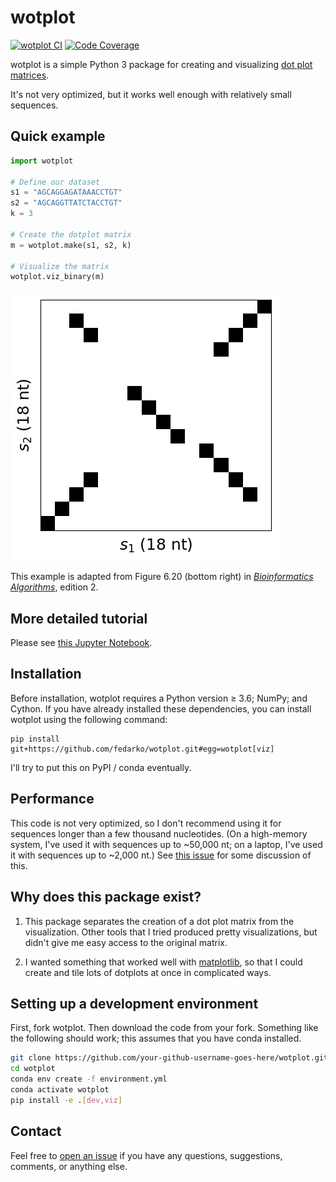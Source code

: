 # wotplot

<a href="https://github.com/fedarko/wotplot/actions/workflows/main.yml"><img src="https://github.com/fedarko/wotplot/actions/workflows/main.yml/badge.svg" alt="wotplot CI" /></a>
<a href="https://codecov.io/gh/fedarko/wotplot"><img src="https://codecov.io/gh/fedarko/wotplot/branch/main/graph/badge.svg" alt="Code Coverage" /></a>

wotplot is a simple Python 3 package for creating and visualizing
[dot plot matrices](https://en.wikipedia.org/wiki/Dot_plot_(bioinformatics)).

It's not very optimized, but it works well enough with relatively small sequences.

## Quick example

```python
import wotplot

# Define our dataset
s1 = "AGCAGGAGATAAACCTGT"
s2 = "AGCAGGTTATCTACCTGT"
k = 3

# Create the dotplot matrix
m = wotplot.make(s1, s2, k)

# Visualize the matrix
wotplot.viz_binary(m)
```

![Output dotplot from the above example](https://github.com/fedarko/wotplot/raw/main/docs/example_dotplot.png)

This example is adapted from Figure 6.20 (bottom right) in
[_Bioinformatics Algorithms_](https://www.bioinformaticsalgorithms.org), edition 2.

## More detailed tutorial

Please see [this Jupyter Notebook](https://nbviewer.org/github/fedarko/wotplot/blob/main/docs/Tutorial.ipynb).

## Installation

Before installation, wotplot requires a Python version ≥ 3.6; NumPy; and
Cython. If you have already installed these dependencies, you can install
wotplot using the following command:

```
pip install git+https://github.com/fedarko/wotplot.git#egg=wotplot[viz]
```

I'll try to put this on PyPI / conda eventually.

## Performance

This code is not very optimized, so I don't recommend using it for sequences
longer than a few thousand nucleotides. (On a high-memory system, I've used it
with sequences up to ~50,000 nt; on a laptop, I've used it with sequences up to
~2,000 nt.) See [this issue](https://github.com/fedarko/wotplot/issues/2) for
some discussion of this.

## Why does this package exist?

1. This package separates the creation of a dot plot matrix from the visualization. Other tools that I tried produced pretty visualizations, but didn't give me easy access to the original matrix.

2. I wanted something that worked well with [matplotlib](https://matplotlib.org), so that I could create and tile lots of dotplots at once in complicated ways.

## Setting up a development environment

First, fork wotplot. Then download the code from your fork.
Something like the following should work; this assumes that you have conda
installed.

```bash
git clone https://github.com/your-github-username-goes-here/wotplot.git
cd wotplot
conda env create -f environment.yml
conda activate wotplot
pip install -e .[dev,viz]
```

## Contact

Feel free to [open an issue](https://github.com/fedarko/wotplot/issues) if you
have any questions, suggestions, comments, or anything else.

